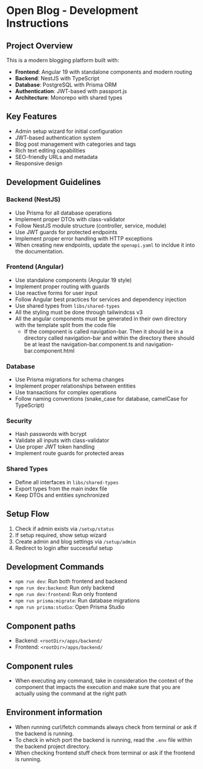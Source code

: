 <!-- Use this file to provide workspace-specific custom instructions to Copilot. For more details, visit https://code.visualstudio.com/docs/copilot/copilot-customization#_use-a-githubcopilotinstructionsmd-file -->

# Open Blog - Development Instructions

## Project Overview
This is a modern blogging platform built with:
- **Frontend**: Angular 19 with standalone components and modern routing
- **Backend**: NestJS with TypeScript
- **Database**: PostgreSQL with Prisma ORM
- **Authentication**: JWT-based with passport.js
- **Architecture**: Monorepo with shared types

## Key Features
- Admin setup wizard for initial configuration
- JWT-based authentication system
- Blog post management with categories and tags
- Rich text editing capabilities
- SEO-friendly URLs and metadata
- Responsive design

## Development Guidelines

### Backend (NestJS)
- Use Prisma for all database operations
- Implement proper DTOs with class-validator
- Follow NestJS module structure (controller, service, module)
- Use JWT guards for protected endpoints
- Implement proper error handling with HTTP exceptions
- When creating new endpoints, update the `openapi.yaml` to incldue it into the documentation.

### Frontend (Angular)
- Use standalone components (Angular 19 style)
- Implement proper routing with guards
- Use reactive forms for user input
- Follow Angular best practices for services and dependency injection
- Use shared types from `libs/shared-types`
- All the styling must be done through tailwindcss v3
- All the angular components must be generated in their own directory with the template split from the code file
    - If the component is called navigation-bar. Then it should be in a directory called navigation-bar and within the directory there should be at least the navigation-bar.component.ts and navigation-bar.component.html

### Database
- Use Prisma migrations for schema changes
- Implement proper relationships between entities
- Use transactions for complex operations
- Follow naming conventions (snake_case for database, camelCase for TypeScript)

### Security
- Hash passwords with bcrypt
- Validate all inputs with class-validator
- Use proper JWT token handling
- Implement route guards for protected areas

### Shared Types
- Define all interfaces in `libs/shared-types`
- Export types from the main index file
- Keep DTOs and entities synchronized

## Setup Flow
1. Check if admin exists via `/setup/status`
2. If setup required, show setup wizard
3. Create admin and blog settings via `/setup/admin`
4. Redirect to login after successful setup

## Development Commands
- `npm run dev`: Run both frontend and backend
- `npm run dev:backend`: Run only backend
- `npm run dev:frontend`: Run only frontend
- `npm run prisma:migrate`: Run database migrations
- `npm run prisma:studio`: Open Prisma Studio

## Component paths
- Backend: `<rootDir>/apps/backend/`
- Frontend: `<rootDir>/apps/backend/`

## Component rules
- When executing any command, take in consideration the context of the component that impacts the execution and make sure that you are actually using the command at the right path

## Environment information
- When running curl/fetch commands always check from terminal or ask if the backend is running.
- To check in which port the backend is running, read the `.env` file within the backend project directory.
- When checking frontend stuff check from terminal or ask if the frontend is running.
